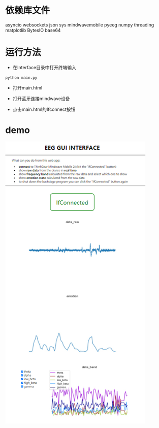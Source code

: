 # 依赖库文件

asyncio
websockets
json
sys
mindwavemobile
pyeeg
numpy
threading
matplotlib
BytesIO
base64

# 运行方法

- 在Interface目录中打开终端输入

```
python main.py
```

- 打开main.html

- 打开蓝牙连接mindwave设备
- 点击main.html的Ifconnect按钮

# demo
![](img/demo.png)
